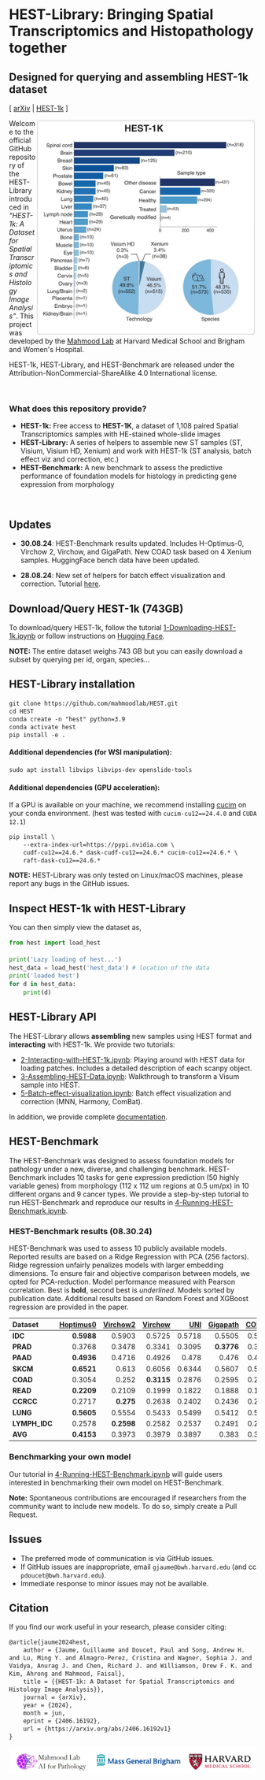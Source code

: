 # HEST-Library: Bringing Spatial Transcriptomics and Histopathology together
## Designed for querying and assembling HEST-1k dataset 

\[ [arXiv](https://arxiv.org/abs/2406.16192) | [HEST-1k](https://huggingface.co/datasets/MahmoodLab/hest) \]
<!-- [ArXiv (stay tuned)]() | [Interactive Demo](http://clam.mahmoodlab.org) | [Cite](#reference) -->

<img src="figures/fig1a.jpg" width="450px" align="right" />

Welcome to the official GitHub repository of the HEST-Library introduced in *"HEST-1k: A Dataset for Spatial Transcriptomics and Histology Image Analysis"*. This project was developed by the [Mahmood Lab](https://faisal.ai/) at Harvard Medical School and Brigham and Women's Hospital. 

HEST-1k, HEST-Library, and HEST-Benchmark are released under the Attribution-NonCommercial-ShareAlike 4.0 International license. 

<br/>

### What does this repository provide?
- **HEST-1k:** Free access to <b>HEST-1K</b>, a dataset of 1,108 paired Spatial Transcriptomics samples with HE-stained whole-slide images 
- **HEST-Library:** A series of helpers to assemble new ST samples (ST, Visium, Visium HD, Xenium) and work with HEST-1k (ST analysis, batch effect viz and correction, etc.)
- **HEST-Benchmark:** A new benchmark to assess the predictive performance of foundation models for histology in predicting gene expression from morphology 

<br/>

## Updates

- **30.08.24**: HEST-Benchmark results updated. Includes H-Optimus-0, Virchow 2, Virchow, and GigaPath. New COAD task based on 4 Xenium samples. HuggingFace bench data have been updated. 

- **28.08.24**: New set of helpers for batch effect visualization and correction. Tutorial [here](https://github.com/mahmoodlab/HEST/blob/main/tutorials/5-Batch-effect-visualization.ipynb). 

## Download/Query HEST-1k (743GB)

To download/query HEST-1k, follow the tutorial [1-Downloading-HEST-1k.ipynb](https://github.com/mahmoodlab/HEST/blob/main/tutorials/1-Downloading-HEST-1k.ipynb) or follow instructions on [Hugging Face](https://huggingface.co/datasets/MahmoodLab/hest).

**NOTE:** The entire dataset weighs 743 GB but you can easily download a subset by querying per id, organ, species...


## HEST-Library installation

```
git clone https://github.com/mahmoodlab/HEST.git
cd HEST
conda create -n "hest" python=3.9
conda activate hest
pip install -e .
```

#### Additional dependencies (for WSI manipulation):
```
sudo apt install libvips libvips-dev openslide-tools
```

#### Additional dependencies (GPU acceleration):
If a GPU is available on your machine, we recommend installing [cucim](https://docs.rapids.ai/install) on your conda environment. (hest was tested with `cucim-cu12==24.4.0` and `CUDA 12.1`)
```
pip install \
    --extra-index-url=https://pypi.nvidia.com \
    cudf-cu12==24.6.* dask-cudf-cu12==24.6.* cucim-cu12==24.6.* \
    raft-dask-cu12==24.6.*
```

**NOTE:** HEST-Library was only tested on Linux/macOS machines, please report any bugs in the GitHub issues.

## Inspect HEST-1k with HEST-Library

You can then simply view the dataset as, 

```python
from hest import load_hest

print('Lazy loading of hest...')
hest_data = load_hest('hest_data') # location of the data
print('loaded hest')
for d in hest_data:
    print(d)
```

## HEST-Library API

The HEST-Library allows **assembling** new samples using HEST format and **interacting** with HEST-1k. We provide two tutorials:

- [2-Interacting-with-HEST-1k.ipynb](https://github.com/mahmoodlab/HEST/tree/main/tutorials/2-Interacting-with-HEST-1k.ipynb): Playing around with HEST data for loading patches. Includes a detailed description of each scanpy object. 
- [3-Assembling-HEST-Data.ipynb](https://github.com/mahmoodlab/HEST/tree/main/tutorials/3-Assembling-HEST-Data.ipynb): Walkthrough to transform a Visum sample into HEST.
- [5-Batch-effect-visualization.ipynb](https://github.com/mahmoodlab/HEST/blob/main/tutorials/5-Batch-effect-visualization.ipynb): Batch effect visualization and correction (MNN, Harmony, ComBat).

In addition, we provide complete [documentation](https://hest.readthedocs.io/en/latest/).

## HEST-Benchmark

The HEST-Benchmark was designed to assess foundation models for pathology under a new, diverse, and challenging benchmark. HEST-Benchmark includes 10 tasks for gene expression prediction (50 highly variable genes) from morphology (112 x 112 um regions at 0.5 um/px) in 10 different organs and 9 cancer types. We provide a step-by-step tutorial to run HEST-Benchmark and reproduce our results in [4-Running-HEST-Benchmark.ipynb](https://github.com/mahmoodlab/HEST/tree/main/tutorials/4-Running-HEST-Benchmark.ipynb).

### HEST-Benchmark results (08.30.24)

HEST-Benchmark was used to assess 10 publicly available models.
Reported results are based on a Ridge Regression with PCA (256 factors). Ridge regression unfairly penalizes models with larger embedding dimensions. To ensure fair and objective comparison between models, we opted for PCA-reduction. 
Model performance measured with Pearson correlation. Best is **bold**, second best
is _underlined_. Models sorted by publication date. Additional results based on Random Forest and XGBoost regression are provided in the paper. 

| **Dataset**   |   **[Hoptimus0](https://github.com/bioptimus/releases/blob/main/models/h-optimus/v0/LICENSE.md)** |   **[Virchow2](https://huggingface.co/paige-ai/Virchow2)** |   **[Virchow](https://huggingface.co/paige-ai/Virchow)** |   **[UNI](https://huggingface.co/MahmoodLab/UNI)** |   **[Gigapath](https://huggingface.co/prov-gigapath/prov-gigapath)** |   **[CONCH](https://huggingface.co/MahmoodLab/CONCH)** |   **[Phikon](https://huggingface.co/owkin/phikon)** |   **[Remedis](https://arxiv.org/abs/2205.09723)** |   **[CTransPath](https://www.sciencedirect.com/science/article/abs/pii/S1361841522002043)** |   **[Resnet50](https://arxiv.org/abs/1512.03385)** |   **[Plip](https://www.nature.com/articles/s41591-023-02504-3)** |
|:--------------|----------------:|---------------:|--------------:|-------------:|---------------:|---------------:|-------------:|--------------:|-----------------:|---------------:|-----------:|
| **IDC**       |          **0.5988** |         0.5903 |        0.5725 |       0.5718 |         0.5505 |         0.5363 |       0.5327 |        0.5304 |           0.511  |         0.4732 |     0.4717 |
| **PRAD**      |          0.3768 |         0.3478 |        0.3341 |       0.3095 |         **0.3776** |         0.3548 |       0.342  |        0.3531 |           0.3427 |         0.306  |     0.2819 |
| **PAAD**      |          **0.4936** |         0.4716 |        0.4926 |       0.478  |         0.476  |         0.4475 |       0.4441 |        0.4647 |           0.4378 |         0.386  |     0.4099 |
| **SKCM**      |          **0.6521** |         0.613  |        0.6056 |       0.6344 |         0.5607 |         0.5784 |       0.5334 |        0.5816 |           0.5103 |         0.4825 |     0.5117 |
| **COAD**      |          0.3054 |         0.252  |        **0.3115** |       0.2876 |         0.2595 |         0.2579 |       0.2573 |        0.2528 |           0.249  |         0.231  |     0.0518 |
| **READ**      |          **0.2209** |         0.2109 |        0.1999 |       0.1822 |         0.1888 |         0.1617 |       0.1631 |        0.1216 |           0.1131 |         0.0842 |     0.0927 |
| **CCRCC**     |          0.2717 |         **0.275**  |        0.2638 |       0.2402 |         0.2436 |         0.2179 |       0.2423 |        0.2643 |           0.2279 |         0.218  |     0.1902 |
| **LUNG**      |          **0.5605** |         0.5554 |        0.5433 |       0.5499 |         0.5412 |         0.5317 |       0.5522 |        0.538  |           0.5049 |         0.4919 |     0.4838 |
| **LYMPH_IDC** |          0.2578 |         **0.2598** |        0.2582 |       0.2537 |         0.2491 |         0.2507 |       0.2373 |        0.2465 |           0.2354 |         0.2284 |     0.2382 |
| **AVG**       |          **0.4153** |         0.3973 |        0.3979 |       0.3897 |         0.383  |         0.3708 |       0.3672 |        0.3726 |           0.348  |         0.3224 |     0.3035 |


### Benchmarking your own model

Our tutorial in [4-Running-HEST-Benchmark.ipynb](https://github.com/mahmoodlab/HEST/tree/main/tutorials/4-Running-HEST-Benchmark.ipynb) will guide users interested in benchmarking their own model on HEST-Benchmark.

**Note:** Spontaneous contributions are encouraged if researchers from the community want to include new models. To do so, simply create a Pull Request. 

## Issues 
- The preferred mode of communication is via GitHub issues.
- If GitHub issues are inappropriate, email `gjaume@bwh.harvard.edu` (and cc `pdoucet@bwh.harvard.edu`). 
- Immediate response to minor issues may not be available.

## Citation

If you find our work useful in your research, please consider citing:
```
@article{jaume2024hest,
	author = {Jaume, Guillaume and Doucet, Paul and Song, Andrew H. and Lu, Ming Y. and Almagro-Perez, Cristina and Wagner, Sophia J. and Vaidya, Anurag J. and Chen, Richard J. and Williamson, Drew F. K. and Kim, Ahrong and Mahmood, Faisal},
	title = {{HEST-1k: A Dataset for Spatial Transcriptomics and Histology Image Analysis}},
	journal = {arXiv},
	year = {2024},
	month = jun,
	eprint = {2406.16192},
	url = {https://arxiv.org/abs/2406.16192v1}
}
```

<img src=docs/joint_logo.png> 
